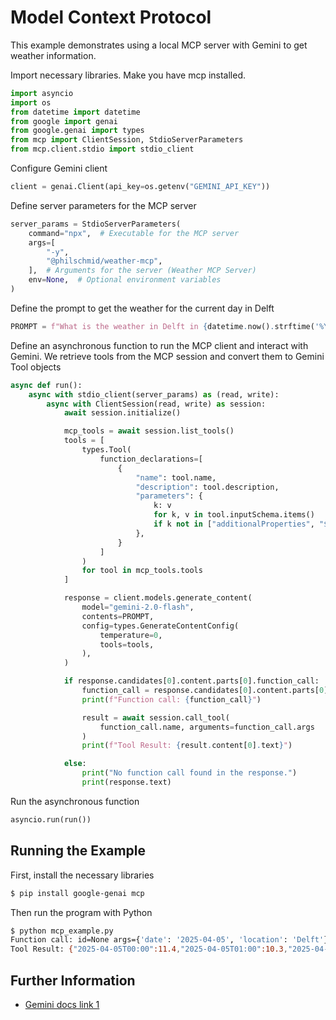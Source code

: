 # Model Context Protocol

This example demonstrates using a local MCP server with Gemini to get weather information.

Import necessary libraries. Make you have mcp installed.

```python
import asyncio
import os
from datetime import datetime
from google import genai
from google.genai import types
from mcp import ClientSession, StdioServerParameters
from mcp.client.stdio import stdio_client
```

Configure Gemini client

```python
client = genai.Client(api_key=os.getenv("GEMINI_API_KEY"))
```

Define server parameters for the MCP server

```python
server_params = StdioServerParameters(
    command="npx",  # Executable for the MCP server
    args=[
        "-y",
        "@philschmid/weather-mcp",
    ],  # Arguments for the server (Weather MCP Server)
    env=None,  # Optional environment variables
)
```

Define the prompt to get the weather for the current day in Delft

```python
PROMPT = f"What is the weather in Delft in {datetime.now().strftime('%Y-%m-%d')}?"
```

Define an asynchronous function to run the MCP client and interact with
Gemini.
We retrieve tools from the MCP session and convert them to Gemini Tool objects

```python
async def run():
    async with stdio_client(server_params) as (read, write):
        async with ClientSession(read, write) as session:
            await session.initialize()

            mcp_tools = await session.list_tools()
            tools = [
                types.Tool(
                    function_declarations=[
                        {
                            "name": tool.name,
                            "description": tool.description,
                            "parameters": {
                                k: v
                                for k, v in tool.inputSchema.items()
                                if k not in ["additionalProperties", "$schema"]
                            },
                        }
                    ]
                )
                for tool in mcp_tools.tools
            ]

            response = client.models.generate_content(
                model="gemini-2.0-flash",
                contents=PROMPT,
                config=types.GenerateContentConfig(
                    temperature=0,
                    tools=tools,
                ),
            )

            if response.candidates[0].content.parts[0].function_call:
                function_call = response.candidates[0].content.parts[0].function_call
                print(f"Function call: {function_call}")

                result = await session.call_tool(
                    function_call.name, arguments=function_call.args
                )
                print(f"Tool Result: {result.content[0].text}")

            else:
                print("No function call found in the response.")
                print(response.text)
```

Run the asynchronous function

```python
asyncio.run(run())
```



## Running the Example

First, install the necessary libraries

```sh
$ pip install google-genai mcp

```

Then run the program with Python

```sh
$ python mcp_example.py
Function call: id=None args={'date': '2025-04-05', 'location': 'Delft'} name='get_weather_forecast'
Tool Result: {"2025-04-05T00:00":11.4,"2025-04-05T01:00":10.3,"2025-04-05T02:00":9.8,"2025-04-05T03:00":9.1,"2025-04-05T04:00":8,"2025-04-05T05:00":8,"2025-04-05T06:00":8.3,"2025-04-05T07:00":9.1,"2025-04-05T08:00":11.1,"2025-04-05T09:00":12.8,"2025-04-05T10:00":14.3,"2025-04-05T11:00":15.6,"2025-04-05T12:00":16,"2025-04-05T13:00":16.4,"2025-04-05T14:00":17,"2025-04-05T15:00":16.6,"2025-04-05T16:00":16.1,"2025-04-05T17:00":15,"2025-04-05T18:00":13.5,"2025-04-05T19:00":11.9,"2025-04-05T20:00":11.1,"2025-04-05T21:00":10.7,"2025-04-05T22:00":10.1,"2025-04-05T23:00":9.3}
```



## Further Information

- [Gemini docs link 1](https://ai.google.dev/gemini-api/docs/function-calling?example=weather#use_model_context_protocol_mcp)

